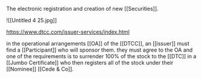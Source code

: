 The electronic registration and creation of new [[Securities]].

![[Untitled 4 25.jpg]]

https://www.dtcc.com/issuer-services/index.html

in the operational arrangements [[OA]] of the [[DTCC]], an [[issuer]] must find a [[Participant]] who will sponsor them. they must agree to the OA and one of the requirements is to surrender 100% of the stock to the [[DTC]] in a [[Jumbo Certificate]] who then registers all of the stock under their [[Nominee]] [[Cede & Co]].
